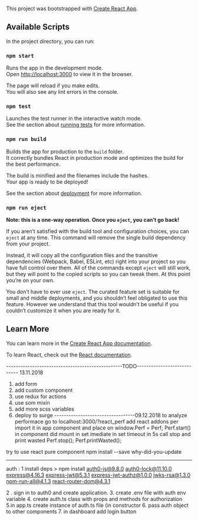 This project was bootstrapped with [Create React App](https://github.com/facebook/create-react-app).

## Available Scripts

In the project directory, you can run:

### `npm start`

Runs the app in the development mode.<br>
Open [http://localhost:3000](http://localhost:3000) to view it in the browser.

The page will reload if you make edits.<br>
You will also see any lint errors in the console.

### `npm test`

Launches the test runner in the interactive watch mode.<br>
See the section about [running tests](https://facebook.github.io/create-react-app/docs/running-tests) for more information.

### `npm run build`

Builds the app for production to the `build` folder.<br>
It correctly bundles React in production mode and optimizes the build for the best performance.

The build is minified and the filenames include the hashes.<br>
Your app is ready to be deployed!

See the section about [deployment](https://facebook.github.io/create-react-app/docs/deployment) for more information.

### `npm run eject`

**Note: this is a one-way operation. Once you `eject`, you can’t go back!**

If you aren’t satisfied with the build tool and configuration choices, you can `eject` at any time. This command will remove the single build dependency from your project.

Instead, it will copy all the configuration files and the transitive dependencies (Webpack, Babel, ESLint, etc) right into your project so you have full control over them. All of the commands except `eject` will still work, but they will point to the copied scripts so you can tweak them. At this point you’re on your own.

You don’t have to ever use `eject`. The curated feature set is suitable for small and middle deployments, and you shouldn’t feel obligated to use this feature. However we understand that this tool wouldn’t be useful if you couldn’t customize it when you are ready for it.

## Learn More

You can learn more in the [Create React App documentation](https://facebook.github.io/create-react-app/docs/getting-started).

To learn React, check out the [React documentation](https://reactjs.org/).



-------------------------------------------------TODO----------------------------
13.11.2018
1. add form
2. add custom component
3. use redux for actions
4. use som mixin
5. add more scss variables
6. deploy to surge
----------------------------------09.12.2018
to analyze performace go to localhost:3000/?react_perf
add react addons per
import it in app component and place on window.Perf = Perf;
Perf.start() in component did mount in set imediate
in set timeout in 5s call stop and print wasted
Perf.stop();
Perf.printWasted();

try to use react pure component
npm install --save why-did-you-update

------------------------------
auth :
1 install deps > npm install auth0-js@9.8.0 auth0-lock@11.10.0 express@4.16.3 express-jwt@5.3.1 express-jwt-authz@1.0.0 jwks-rsa@1.3.0 npm-run-all@4.1.3 react-router-dom@4.3.1

2 . sign in to auth0 and create application.
3. create .env file with auth env variable
4. create auth.ts class with props and methods for authorization
5.in app.ts create instance of auth.ts file (in constructor
6. pass auth object to other components
7. in dashboard add login button